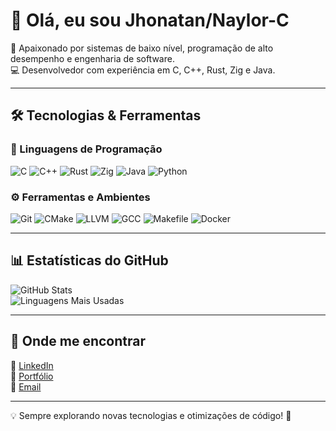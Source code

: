 # 👋 Olá, eu sou Jhonatan/Naylor-C 

🚀 Apaixonado por sistemas de baixo nível, programação de alto desempenho e engenharia de software.  
💻 Desenvolvedor com experiência em C, C++, Rust, Zig e Java.  

---

## 🛠️ Tecnologias & Ferramentas  

### 🔹 Linguagens de Programação  
![C](https://img.shields.io/badge/C-00599C?style=for-the-badge&logo=c&logoColor=white)
![C++](https://img.shields.io/badge/C++-00599C?style=for-the-badge&logo=c%2B%2B&logoColor=white)
![Rust](https://img.shields.io/badge/Rust-000000?style=for-the-badge&logo=rust&logoColor=white)
![Zig](https://img.shields.io/badge/Zig-F7A41D?style=for-the-badge&logo=zig&logoColor=black)
![Java](https://img.shields.io/badge/Java-007396?style=for-the-badge&logo=java&logoColor=white)
![Python](https://i.ibb.co/YTySn3W1/py.png)

### ⚙️ Ferramentas e Ambientes  
![Git](https://img.shields.io/badge/Git-F05032?style=for-the-badge&logo=git&logoColor=white)
![CMake](https://img.shields.io/badge/CMake-064F8C?style=for-the-badge&logo=cmake&logoColor=white)
![LLVM](https://img.shields.io/badge/LLVM-262D3A?style=for-the-badge&logo=llvm&logoColor=white)
![GCC](https://img.shields.io/badge/GCC-00599C?style=for-the-badge&logo=gnu&logoColor=white)
![Makefile](https://img.shields.io/badge/Makefile-064F8C?style=for-the-badge&logo=make&logoColor=white)
![Docker](https://img.shields.io/badge/Docker-2496ED?style=for-the-badge&logo=docker&logoColor=white)

---

## 📊 Estatísticas do GitHub  

![GitHub Stats](https://github-readme-stats.vercel.app/api?username=Naylor-C&show_icons=true&theme=dark)  
![Linguagens Mais Usadas](https://github-readme-stats.vercel.app/api/top-langs/?username=Naylor-C&layout=compact&theme=dark)

---

## 🔗 Onde me encontrar  
🔹 [LinkedIn](https://www.linkedin.com/in/seu-perfil)  
🔹 [Portfólio](https://seusite.com)  
🔹 [Email](mailto:seuemail@example.com)  

---

💡 Sempre explorando novas tecnologias e otimizações de código! 🚀

